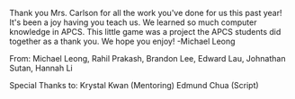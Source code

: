 Thank you Mrs. Carlson for all the work you've done for us this past year! It's been a joy having you teach us. We learned so much computer knowledge in APCS. This little game was a project the APCS students did together as a thank you. We hope you enjoy!
    -Michael Leong

From:
    Michael Leong,
    Rahil Prakash,
    Brandon Lee,
    Edward Lau,
    Johnathan Sutan,
    Hannah Li

Special Thanks to:
    Krystal Kwan (Mentoring)
    Edmund Chua (Script)
